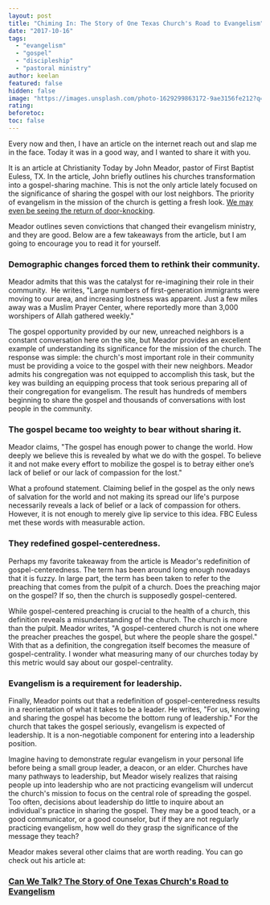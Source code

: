 ```yaml
---
layout: post
title: "Chiming In: The Story of One Texas Church's Road to Evangelism"
date: "2017-10-16"
tags: 
  - "evangelism"
  - "gospel"
  - "discipleship"
  - "pastoral ministry"
author: keelan
featured: false
hidden: false
image: "https://images.unsplash.com/photo-1629299863172-9ae3156fe212?q=80&w=2071&auto=format&fit=crop&ixlib=rb-4.0.3&ixid=M3wxMjA3fDB8MHxwaG90by1wYWdlfHx8fGVufDB8fHx8fA%3D%3D"
rating:
beforetoc:
toc: false
---
```


Every now and then, I have an article on the internet reach out and slap me in the face. Today it was in a good way, and I wanted to share it with you.

It is an article at Christianity Today by John Meador, pastor of First Baptist Euless, TX. In the article, John briefly outlines his churches transformation into a gospel-sharing machine. This is not the only article lately focused on the significance of sharing the gospel with our lost neighbors. The priority of evangelism in the mission of the church is getting a fresh look. [We may even be seeing the return of door-knocking](http://blog.keelancook.com/2017/09/is-door-knocking-making-a-comeback.html).

Meador outlines seven convictions that changed their evangelism ministry, and they are good. Below are a few takeaways from the article, but I am going to encourage you to read it for yourself.

### Demographic changes forced them to rethink their community.

Meador admits that this was the catalyst for re-imagining their role in their community.  He writes, "Large numbers of first-generation immigrants were moving to our area, and increasing lostness was apparent. Just a few miles away was a Muslim Prayer Center, where reportedly more than 3,000 worshipers of Allah gathered weekly."

The gospel opportunity provided by our new, unreached neighbors is a constant conversation here on the site, but Meador provides an excellent example of understanding its significance for the mission of the church. The response was simple: the church's most important role in their community must be providing a voice to the gospel with their new neighbors. Meador admits his congregation was not equipped to accomplish this task, but the key was building an equipping process that took serious preparing all of their congregation for evangelism. The result has hundreds of members beginning to share the gospel and thousands of conversations with lost people in the community.

### The gospel became too weighty to bear without sharing it.

Meador claims, "The gospel has enough power to change the world. How deeply we believe this is revealed by what we do with the gospel. To believe it and not make every effort to mobilize the gospel is to betray either one’s lack of belief or our lack of compassion for the lost."

What a profound statement. Claiming belief in the gospel as the only news of salvation for the world and not making its spread our life's purpose necessarily reveals a lack of belief or a lack of compassion for others. However, it is not enough to merely give lip service to this idea. FBC Euless met these words with measurable action.

### They redefined gospel-centeredness.

Perhaps my favorite takeaway from the article is Meador's redefinition of gospel-centeredness. The term has been around long enough nowadays that it is fuzzy. In large part, the term has been taken to refer to the preaching that comes from the pulpit of a church. Does the preaching major on the gospel? If so, then the church is supposedly gospel-centered.

While gospel-centered preaching is crucial to the health of a church, this definition reveals a misunderstanding of the church. The church is more than the pulpit. Meador writes, "A gospel-centered church is not one where the preacher preaches the gospel, but where the people share the gospel." With that as a definition, the congregation itself becomes the measure of gospel-centrality. I wonder what measuring many of our churches today by this metric would say about our gospel-centrality.

### Evangelism is a requirement for leadership.

Finally, Meador points out that a redefinition of gospel-centeredness results in a reorientation of what it takes to be a leader. He writes, "For us, knowing and sharing the gospel has become the bottom rung of leadership." For the church that takes the gospel seriously, evangelism is expected of leadership. It is a non-negotiable component for entering into a leadership position.

Imagine having to demonstrate regular evangelism in your personal life before being a small group leader, a deacon, or an elder. Churches have many pathways to leadership, but Meador wisely realizes that raising people up into leadership who are not practicing evangelism will undercut the church's mission to focus on the central role of spreading the gospel. Too often, decisions about leadership do little to inquire about an individual's practice in sharing the gospel. They may be a good teach, or a good communicator, or a good counselor, but if they are not regularly practicing evangelism, how well do they grasp the significance of the message they teach?

Meador makes several other claims that are worth reading. You can go check out his article at:

### [Can We Talk? The Story of One Texas Church's Road to Evangelism](http://www.christianitytoday.com/edstetzer/2017/october/can-we-talk-story-of-one-texas-churchs-road-to-evangelism.html)
